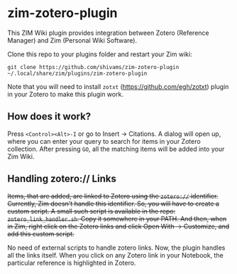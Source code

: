 zim-zotero-plugin
=================

This ZIM Wiki plugin provides integration between Zotero (Reference Manager) and Zim (Personal Wiki Software).

Clone this repo to your plugins folder and restart your Zim wiki:

    git clone https://github.com/shivams/zim-zotero-plugin ~/.local/share/zim/plugins/zim-zotero-plugin

Note that you will need to install `zotxt` (https://github.com/egh/zotxt) plugin in your Zotero to make this plugin work.

How does it work?
-----------------

Press `<Control><Alt>-I` or go to Insert -> Citations. A dialog will open up, where you can enter your query to search for items in your Zotero collection. After pressing `GO`, all the matching items will be added into your Zim Wiki.

Handling zotero:// Links
------------------------

~~Items, that are added, are linked to Zotero using the `zotero://` identifier. Currently, Zim doesn't handle this identifier. So, you will have to create a custom script. A small such script is available in the repo: `zotero_link_handler.sh`. Copy it somewhere in your PATH. And then, when in Zim, right click on the Zotero links and click Open With -> Customize, and add this custom script.~~

No need of external scripts to handle zotero links. Now, the plugin handles all the links itself. When you click on any Zotero link in your Notebook, the particular reference is highlighted in Zotero.
